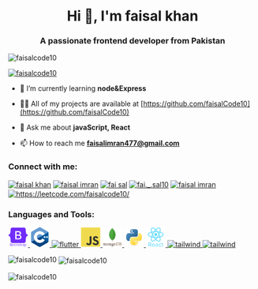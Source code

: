 <h1 align="center">Hi 👋, I'm faisal khan</h1>
<h3 align="center">A passionate frontend developer from Pakistan</h3>

<p align="left"> <img src="https://komarev.com/ghpvc/?username=faisalcode10&label=Profile%20views&color=0e75b6&style=flat" alt="faisalcode10" /> </p>

<p align="left"> <a href="https://github.com/ryo-ma/github-profile-trophy"><img src="https://github-profile-trophy.vercel.app/?username=faisalcode10" alt="faisalcode10" /></a> </p>

<!-- - 🔭 I’m currently working on **Speech To Text using react native** -->

- 🌱 I’m currently learning **node&Express**

- 👨‍💻 All of my projects are available at [https://github.com/faisalCode10](https://github.com/faisalCode10)

- 💬 Ask me about **javaScript, React**

- 📫 How to reach me **faisalimran477@gmail.com**

<h3 align="left">Connect with me:</h3>
<p align="left">
<a href="https://linkedin.com/in/faisal khan" target="blank"><img align="center" src="https://raw.githubusercontent.com/rahuldkjain/github-profile-readme-generator/master/src/images/icons/Social/linked-in-alt.svg" alt="faisal khan" height="30" width="40" /></a>
<a href="https://stackoverflow.com/users/17017149/faisal-imran" target="blank"><img align="center" src="https://raw.githubusercontent.com/rahuldkjain/github-profile-readme-generator/master/src/images/icons/Social/stack-overflow.svg" alt="faisal imran" height="30" width="40" /></a>
<a href="https://fb.com/fai sal" target="blank"><img align="center" src="https://raw.githubusercontent.com/rahuldkjain/github-profile-readme-generator/master/src/images/icons/Social/facebook.svg" alt="fai sal" height="30" width="40" /></a>
<a href="https://instagram.com/fai._.sal10" target="blank"><img align="center" src="https://raw.githubusercontent.com/rahuldkjain/github-profile-readme-generator/master/src/images/icons/Social/instagram.svg" alt="fai._.sal10" height="30" width="40" /></a>
<a href="https://www.hackerrank.com/faisalimran477" target="blank"><img align="center" src="https://raw.githubusercontent.com/rahuldkjain/github-profile-readme-generator/master/src/images/icons/Social/hackerrank.svg" alt="faisal imran" height="30" width="40" /></a>
 <a href="https://www.leetcode.com/https://leetcode.com/faisalcode10/" target="blank"><img align="center" src="https://raw.githubusercontent.com/rahuldkjain/github-profile-readme-generator/master/src/images/icons/Social/leet-code.svg" alt="https://leetcode.com/faisalcode10/" height="30" width="40" /></a>
</p>


<h3 align="left">Languages and Tools:</h3>
<p align="left"> <a href="https://getbootstrap.com" target="_blank" rel="noreferrer"> <img src="https://raw.githubusercontent.com/devicons/devicon/master/icons/bootstrap/bootstrap-plain-wordmark.svg" alt="bootstrap" width="40" height="40"/> </a> <a href="https://www.w3schools.com/cpp/" target="_blank" rel="noreferrer"> <img src="https://raw.githubusercontent.com/devicons/devicon/master/icons/cplusplus/cplusplus-original.svg" alt="cplusplus" width="40" height="40"/> </a> <a href="https://flutter.dev" target="_blank" rel="noreferrer"> <img src="https://www.vectorlogo.zone/logos/flutterio/flutterio-icon.svg" alt="flutter" width="40" height="40"/> </a> <a href="https://developer.mozilla.org/en-US/docs/Web/JavaScript" target="_blank" rel="noreferrer"> <img src="https://raw.githubusercontent.com/devicons/devicon/master/icons/javascript/javascript-original.svg" alt="javascript" width="40" height="40"/> </a> <a href="https://www.mongodb.com/" target="_blank" rel="noreferrer"> <img src="https://raw.githubusercontent.com/devicons/devicon/master/icons/mongodb/mongodb-original-wordmark.svg" alt="mongodb" width="40" height="40"/> </a> <a href="https://www.python.org" target="_blank" rel="noreferrer"> <img src="https://raw.githubusercontent.com/devicons/devicon/master/icons/python/python-original.svg" alt="python" width="40" height="40"/> </a> <a href="https://reactjs.org/" target="_blank" rel="noreferrer"> <img src="https://raw.githubusercontent.com/devicons/devicon/master/icons/react/react-original-wordmark.svg" alt="react" width="40" height="40"/> </a> <a href="https://tailwindcss.com/" target="_blank" rel="noreferrer"> <img src="https://www.vectorlogo.zone/logos/tailwindcss/tailwindcss-icon.svg" alt="tailwind" width="40" height="40"/> </a>
 <a href="https://sass-lang.com/" target="_blank" rel="noreferrer"> <img src="https://www.vectorlogo.zone/logos/sass-lang/sass-lang-ar21.svg" alt="tailwind" width="40" height="40"/> </a>
</p>

<p><img align="left" src="https://github-readme-stats.vercel.app/api/top-langs?username=faisalcode10&show_icons=true&locale=en&layout=compact" alt="faisalcode10" /></p>

<p>&nbsp;<img align="center" src="https://github-readme-stats.vercel.app/api?username=faisalcode10&show_icons=true&locale=en" alt="faisalcode10" /></p>

<p><img align="center" src="https://github-readme-streak-stats.herokuapp.com/?user=faisalcode10&" alt="faisalcode10" /></p>
